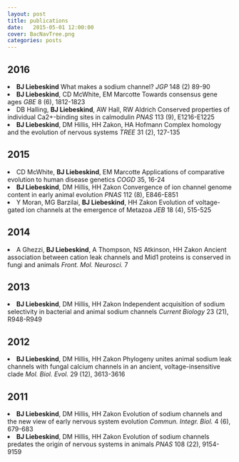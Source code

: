 ```yaml
---
layout: post
title: publications
date:   2015-05-01 12:00:00
cover: BacNavTree.png
categories: posts
---
```


<script type='text/javascript' src='https://d1bxh8uas1mnw7.cloudfront.net/assets/embed.js'></script>


## 2016

<li>
	<strong>BJ Liebeskind</strong> What makes a sodium channel? <i>JGP</i> 148 (2) 89-90
	<div class='altmetric-embed' style="display: inline" data-badge-popover='right' data-doi='10.1085/jgp.201611652' data-hide-no-mentions="true"></div>
</li>

<li>
	<strong>BJ Liebeskind</strong>, CD McWhite, EM Marcotte Towards consensus gene ages <i>GBE</i> 8 (6), 1812-1823
	<div class='altmetric-embed' style="display: inline" data-badge-popover='right' data-doi='10.1093/gbe/evw113' data-hide-no-mentions="true"></div>
</li>

<li>
	DB Halling, <strong>BJ Liebeskind</strong>, AW Hall, RW Aldrich Conserved properties of individual Ca2+-binding sites in calmodulin <i>PNAS</i> 113 (9), E1216-E1225
	<div class='altmetric-embed' style="display: inline" data-badge-popover='right' data-doi='10.1073/pnas.1600385113' data-hide-no-mentions="true"></div>
</li>

<li>
	<strong>BJ Liebeskind</strong>, DM Hillis, HH Zakon, HA Hofmann Complex homology and the evolution of nervous systems <i>TREE</i> 31 (2), 127-135
	<div class='altmetric-embed' style="display: inline" data-badge-popover='right' data-doi='10.1016/j.tree.2015.12.005' data-hide-no-mentions="true"></div>
</li>

## 2015

<li>
	CD McWhite, <strong>BJ Liebeskind</strong>, EM Marcotte Applications of comparative evolution to human disease genetics <i>COGD</i> 35, 16-24
	<div class='altmetric-embed' style="display: inline" data-badge-popover='right' data-doi='10.1016/j.gde.2015.08.004' data-hide-no-mentions="true"></div>
</li>

<li>
	<strong>BJ Liebeskind</strong>, DM Hillis, HH Zakon Convergence of ion channel genome content in early animal evolution <i>PNAS</i> 112 (8), E846-E851
	<div class='altmetric-embed' style="display: inline" data-badge-popover='right' data-doi='10.1073/pnas.1501195112' data-hide-no-mentions="true"></div>
</li>

<li>
	Y Moran, MG Barzilai, <strong>BJ Liebeskind</strong>, HH Zakon Evolution of voltage-gated ion channels at the emergence of Metazoa <i>JEB</i> 18 (4), 515-525
	<div class='altmetric-embed' style="display: inline" data-badge-popover='right' data-doi='10.1242/jeb.110270' data-hide-no-mentions="true"></div>
</li>

## 2014

<li>
	A Ghezzi, <strong>BJ Liebeskind</strong>, A Thompson, NS Atkinson, HH Zakon Ancient association between cation leak channels and Mid1 proteins is conserved in fungi and animals <i>Front. Mol. Neurosci.</i> 7
	<div class='altmetric-embed' style="display: inline" data-badge-popover='right' data-doi='10.3389/fnmol.2014.00015' data-hide-no-mentions="true"></div>
</li>

## 2013

<li>
	<strong>BJ Liebeskind</strong>, DM Hillis, HH Zakon Independent acquisition of sodium selectivity in bacterial and animal sodium channels <i>Current Biology</i> 23 (21), R948-R949
	<div class='altmetric-embed' style="display: inline" data-badge-popover='right' data-doi='10.1016/j.cub.2013.09.025' data-hide-no-mentions="true"></div>
</li>

## 2012

<li>
	<strong>BJ Liebeskind</strong>, DM Hillis, HH Zakon Phylogeny unites animal sodium leak channels with fungal calcium channels in an ancient, voltage-insensitive clade <i>Mol. Biol. Evol.</i> 29 (12), 3613-3616
	<div class='altmetric-embed' style="display: inline" data-badge-popover='right' data-doi='10.1093/molbev/mss182' data-hide-no-mentions="true"></div>
</li>


## 2011

<li>
	<strong>BJ Liebeskind</strong>, DM Hillis, HH Zakon Evolution of sodium channels and the new view of early nervous system evolution <i>Commun. Integr. Biol.</i> 4 (6), 679-683
	<div class='altmetric-embed' style="display: inline" data-badge-popover='right' data-doi='10.4161/cib.17069' data-hide-no-mentions="true"></div>
</li>

<li>
	<strong>BJ Liebeskind</strong>, DM Hillis, HH Zakon Evolution of sodium channels predates the origin of nervous systems in animals <i>PNAS</i> 108 (22), 9154-9159
	<div class='altmetric-embed' style="display: inline" data-badge-popover='right' data-doi='10.1073/pnas.1106363108' data-hide-no-mentions="true"></div>
</li>